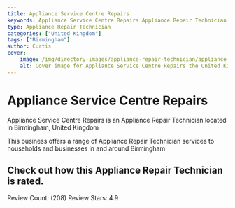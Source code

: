 ```yaml
---
title: Appliance Service Centre Repairs
keywords: Appliance Service Centre Repairs Appliance Repair Technician Birmingham United Kingdom 
type: Appliance Repair Technician 
categories: ["United Kingdom"]
tags: ["Birmingham"]
author: Curtis
cover:
    image: /img/directory-images/appliance-repair-technician/appliance-service-centre-repairs.webp
    alt: Cover image for Appliance Service Centre Repairs the United Kingdom based Appliance Repair Technician servicing Birmingham 
---
```


# Appliance Service Centre Repairs
Appliance Service Centre Repairs is an Appliance Repair Technician located in Birmingham, United Kingdom

This business offers a range of Appliance Repair Technician services to households and businesses in and around Birmingham

## Check out how this Appliance Repair Technician is rated.
Review Count: (208)
Review Stars: 4.9
